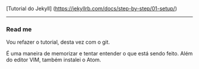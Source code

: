 [Tutorial do Jekyll] (https://jekyllrb.com/docs/step-by-step/01-setup/)


---

### Read me

Vou refazer o tutorial, desta vez com o git.

É uma maneira de memorizar e tentar entender o que está sendo feito.
Além do editor VIM, também instalei o Atom.
